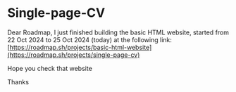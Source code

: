 # Single-page-CV

Dear Roadmap,
I just finished building the basic HTML website, started from 22 Oct 2024 to 25 Oct 2024 (today) at the following link: 
[https://roadmap.sh/projects/basic-html-website](https://roadmap.sh/projects/single-page-cv)

Hope you check that website

Thanks

